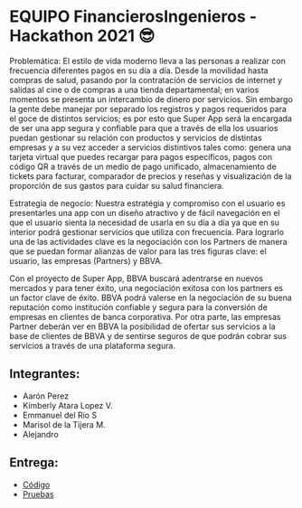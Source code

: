 # EQUIPO FinancierosIngenieros - Hackathon 2021 😎

Problemática:
El estilo de vida moderno lleva a las personas a realizar con frecuencia diferentes pagos en su día a día. Desde la movilidad hasta compras de salud, pasando por la contratación de servicios de internet y salidas al cine o de compras a una tienda departamental; en varios momentos se presenta un intercambio de dinero por servicios. Sin embargo la gente debe manejar por separado los registros y pagos requeridos para el goce de distintos servicios; es por esto que Super App será la encargada de ser una app segura y confiable para que a través de ella los usuarios puedan gestionar su relación con productos y servicios de distintas empresas y a su vez acceder a servicios distintivos tales como: genera una tarjeta virtual que puedes recargar para pagos específicos, pagos con código QR a través de un medio de pago unificado, almacenamiento de tickets para facturar, comparador de precios y reseñas y  visualización de la proporción de sus gastos para cuidar su salud financiera.

Estrategia de negocio:
Nuestra estratégia y compromiso con el usuario es presentarles una app con un diseño atractivo y de fácil navegación en el que el usuario sienta la necesidad de usarla en su día a día ya que en su interior podrá gestionar servicios que utiliza con frecuencia. Para lograrlo una de las actividades clave es la negociación con los Partners de manera que se puedan formar alianzas de valor para las tres figuras clave: el usuario, las empresas (Partners) y BBVA.

Con el proyecto de Super App, BBVA buscará adentrarse en nuevos mercados y para tener éxito, una negociación exitosa con los partners es un factor clave de éxito. BBVA podrá valerse en la negociación de su buena reputación como institución confiable y segura para la conversión de empresas en clientes de banca corporativa. Por otra parte, las empresas Partner deberán ver en BBVA la posibilidad de ofertar sus servicios a la base de clientes de BBVA y de sentirse seguros de que podrán cobrar sus servicios a través de una plataforma segura.

## Integrantes:
 - Aarón Perez
 - Kimberly Atara Lopez V.
 - Emmanuel del Rio S
 - Marisol de la Tijera M.
 - Alejandro

## Entrega:
- [Código](https://github.com/k-atara/python-compiler/blob/main/proyecto.py)
- [Pruebas](https://github.com/k-atara/python-compiler/blob/main/file.py)
